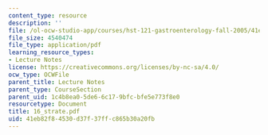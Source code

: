 ```yaml
---
content_type: resource
description: ''
file: /ol-ocw-studio-app/courses/hst-121-gastroenterology-fall-2005/41eb82f84530d37f37ffc865b30a20fb_16_strate.pdf
file_size: 4540474
file_type: application/pdf
learning_resource_types:
- Lecture Notes
license: https://creativecommons.org/licenses/by-nc-sa/4.0/
ocw_type: OCWFile
parent_title: Lecture Notes
parent_type: CourseSection
parent_uid: 1c4b8ea0-5de6-6c17-9bfc-bfe5e773f8e0
resourcetype: Document
title: 16_strate.pdf
uid: 41eb82f8-4530-d37f-37ff-c865b30a20fb
---
```


